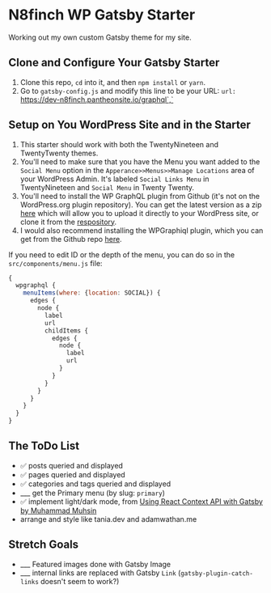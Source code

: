 # N8finch WP Gatsby Starter

Working out my own custom Gatsby theme for my site.

## Clone and Configure Your Gatsby Starter

1. Clone this repo, `cd` into it, and then `npm install` or `yarn`.
2. Go to `gatsby-config.js` and modify this line to be your URL: `url: `https://dev-n8finch.pantheonsite.io/graphql`,`

## Setup on You WordPress Site and in the Starter

1. This starter should work with both the TwentyNineteen and TwentyTwenty themes.
2. You'll need to make sure that you have the Menu you want added to the `Social Menu` option in the `Apperance>>Menus>>Manage Locations` area of your WordPress Admin. It's labeled `Social Links Menu` in TwentyNineteen and `Social Menu` in Twenty Twenty.
3. You'll need to install the WP GraphQL plugin from Github (it's not on the WordPress.org plugin repository). You can get the latest version as a zip [here](https://github.com/wp-graphql/wp-graphql/archive/master.zip) which will allow you to upload it directly to your WordPress site, or clone it from the [respository](https://github.com/wp-graphql/wp-graphql).
4. I would also recommend installing the WPGraphiql plugin, which you can get from the Github repo [here](https://github.com/wp-graphql/wp-graphiql).




If you need to edit ID or the depth of the menu, you can do so in the `src/components/menu.js` file:

```js
{
  wpgraphql {
    menuItems(where: {location: SOCIAL}) {
      edges {
        node {
          label
          url
          childItems {
            edges {
              node {
                label
                url
              }
            }
          }
        }
      }
    }
  }
}
```


## The ToDo List

- ✅ posts queried and displayed
- ✅ pages queried and displayed
- ✅ categories and tags queried and displayed
- ___ get the Primary menu (by slug: `primary`)
- ✅ implement light/dark mode, from [Using React Context API with Gatsby by Muhammad Muhsin](https://www.gatsbyjs.org/blog/2019-01-31-using-react-context-api-with-gatsby/)
- arrange and style like tania.dev and adamwathan.me


## Stretch Goals

- ___ Featured images done with Gatsby Image
- ___ internal links are replaced with Gatsby `Link` (`gatsby-plugin-catch-links` doesn't seem to work?)

